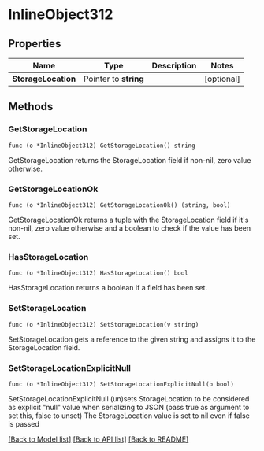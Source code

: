 # InlineObject312

## Properties

Name | Type | Description | Notes
------------ | ------------- | ------------- | -------------
**StorageLocation** | Pointer to **string** |  | [optional] 

## Methods

### GetStorageLocation

`func (o *InlineObject312) GetStorageLocation() string`

GetStorageLocation returns the StorageLocation field if non-nil, zero value otherwise.

### GetStorageLocationOk

`func (o *InlineObject312) GetStorageLocationOk() (string, bool)`

GetStorageLocationOk returns a tuple with the StorageLocation field if it's non-nil, zero value otherwise
and a boolean to check if the value has been set.

### HasStorageLocation

`func (o *InlineObject312) HasStorageLocation() bool`

HasStorageLocation returns a boolean if a field has been set.

### SetStorageLocation

`func (o *InlineObject312) SetStorageLocation(v string)`

SetStorageLocation gets a reference to the given string and assigns it to the StorageLocation field.

### SetStorageLocationExplicitNull

`func (o *InlineObject312) SetStorageLocationExplicitNull(b bool)`

SetStorageLocationExplicitNull (un)sets StorageLocation to be considered as explicit "null" value
when serializing to JSON (pass true as argument to set this, false to unset)
The StorageLocation value is set to nil even if false is passed

[[Back to Model list]](../README.md#documentation-for-models) [[Back to API list]](../README.md#documentation-for-api-endpoints) [[Back to README]](../README.md)


